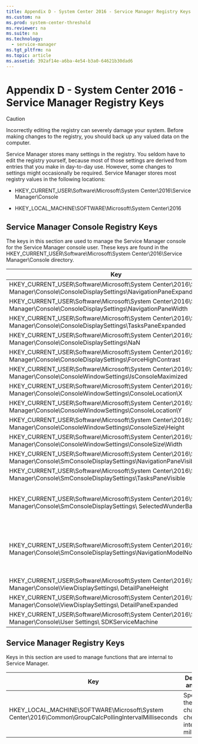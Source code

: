 ```yaml
---
title: Appendix D - System Center 2016 - Service Manager Registry Keys
ms.custom: na
ms.prod: system-center-threshold
ms.reviewer: na
ms.suite: na
ms.technology: 
  - service-manager
ms.tgt_pltfrm: na
ms.topic: article
ms.assetid: 392af14e-a6ba-4e54-b3a0-64621b30dad6
---
```

# Appendix D - System Center 2016 - Service Manager Registry Keys

> [!CAUTION]
> Incorrectly editing the registry can severely damage your system. Before making changes to the registry, you should back up any valued data on the computer.

Service Manager stores many settings in the registry. You seldom have to edit the registry yourself, because most of those settings are derived from entries that you make in day-to-day use. However, some changes to settings might occasionally be required. Service Manager stores most registry values in the following locations:

-   HKEY_CURRENT_USER\Software\Microsoft\System Center\2016\Service Manager\Console

-   HKEY_LOCAL_MACHINE\SOFTWARE\Microsoft\System Center\2016

## Service Manager Console Registry Keys
The keys in this section are used to manage the Service Manager console for the Service Manager console user. These keys are found in the HKEY_CURRENT_USER\Software\Microsoft\System Center\2016\Service Manager\Console directory.

|Key|Description and value|
|-------|-------------------------|
|HKEY_CURRENT_USER\Software\Microsoft\System Center\2016\Service Manager\Console\ConsoleDisplaySettings\NavigationPaneExpanded|The navigation pane is expanded when the value is set to 1 and not expanded when the value is set to 0.|
|HKEY_CURRENT_USER\Software\Microsoft\System Center\2016\Service Manager\Console\ConsoleDisplaySettings\NavigationPaneWidth|Specifies the navigation pane width, limited to display resolution.|
|HKEY_CURRENT_USER\Software\Microsoft\System Center\2016\Service Manager\Console\ConsoleDisplaySettings\TasksPaneExpanded|The **Tasks** pane is expanded when the value is set to 1, and not expanded when the value is set to 0.|
|HKEY_CURRENT_USER\Software\Microsoft\System Center\2016\Service Manager\Console\ConsoleDisplaySettings\NaN|Specifies the **Tasks** pane width, limited to display resolution.|
|HKEY_CURRENT_USER\Software\Microsoft\System Center\2016\Service Manager\Console\ConsoleDisplaySettings\ForceHighContrast|High Contrast is enabled when the value is set to 1, and not enabled when the value is set to 0.|
|HKEY_CURRENT_USER\Software\Microsoft\System Center\2016\Service Manager\Console\ConsoleWindowSettings\IsConsoleMaximized|The Service Manager console is maximized when the value is set to 1, and not maximized when the value is set to 0.|
|HKEY_CURRENT_USER\Software\Microsoft\System Center\2016\Service Manager\Console\ConsoleWindowSettings\ConsoleLocation\X|Specifies the top left corner of the Service Manager console horizontal coordinate.|
|HKEY_CURRENT_USER\Software\Microsoft\System Center\2016\Service Manager\Console\ConsoleWindowSettings\ConsoleLocation\Y|Specifies the bottom left corner of the Service Manager console vertical coordinate.|
|HKEY_CURRENT_USER\Software\Microsoft\System Center\2016\Service Manager\Console\ConsoleWindowSettings\ConsoleSize\Height|Specifies the height of the Service Manager console, limited to display resolution.|
|HKEY_CURRENT_USER\Software\Microsoft\System Center\2016\Service Manager\Console\ConsoleWindowSettings\ConsoleSize\Width|Specifies the width of the Service Manager console, limited to display resolution.|
|HKEY_CURRENT_USER\Software\Microsoft\System Center\2016\Service Manager\Console\SmConsoleDisplaySettings\NavigationPaneVisible|The Service Manager console navigation pane is visible when the value is set to 1 and hidden when the value is set to 0.|
|HKEY_CURRENT_USER\Software\Microsoft\System Center\2016\Service Manager\Console\SmConsoleDisplaySettings\TasksPaneVisible|The Service Manager console**Tasks** pane is visible when set to 1 and hidden when the value is set to 0.|
|HKEY_CURRENT_USER\Software\Microsoft\System Center\2016\Service Manager\Console\SmConsoleDisplaySettings\ SelectedWunderBarIndex|Depending on the value, the corresponding workspace is selected in the Service Manager console. **Administration** = 0, **Library** = 1, **Work Items** = 2, **Configuration Items** = 3, **Data Warehouse** = 4, **Reporting** = 5. Values higher than 5 correspond to any custom workspaces that are added to the Service Manager console.|
|HKEY_CURRENT_USER\Software\Microsoft\System Center\2016\Service Manager\Console\SmConsoleDisplaySettings\NavigationModelNodeLocation|The value for the key is the last view that the user selected before closing the Service Manager console, so that when the Service Manager console reopens, it reopens in this view. **msscnav://root/Windows/Window/ConsoleDisplay/Folder.f837da16-dc5d-7a25-1b48-c62eb5965806/Folder.8afcc5db-910c-35a0-700f-fd9a94b4169b/View.fbf52403-7ce7-05c4-0ca9-7c61030e5f57** is an example value.|
|HKEY_CURRENT_USER\Software\Microsoft\System Center\2016\Service Manager\Console\ViewDisplaySettings\ DetailPaneHeight|Specifies the height of the details pane.|
|HKEY_CURRENT_USER\Software\Microsoft\System Center\2016\Service Manager\Console\ViewDisplaySettings\ DetailPaneExpanded|The Service Manager console details pane is visible when the value is set to 1 and hidden when the value is set to 0.|
|HKEY_CURRENT_USER\Software\Microsoft\System Center\2016\Service Manager\Console\User Settings\ SDKServiceMachine|Specifies the name of the server that the Service Manager console is connected to.|

## Service Manager Registry Keys
Keys in this section are used to manage functions that are internal to Service Manager.

|Key|Description and values|
|-------|--------------------------|
|HKEY_LOCAL_MACHINE\SOFTWARE\Microsoft\System Center\2016\Common\GroupCalcPollingIntervalMilliseconds|Specifies the group change check interval in milliseconds. |


